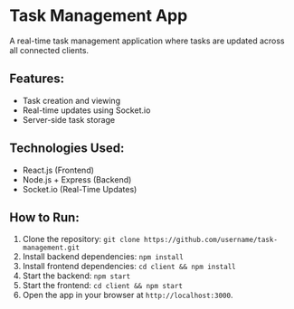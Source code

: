 # Task Management App

A real-time task management application where tasks are updated across all connected clients.

## Features:
- Task creation and viewing
- Real-time updates using Socket.io
- Server-side task storage

## Technologies Used:
- React.js (Frontend)
- Node.js + Express (Backend)
- Socket.io (Real-Time Updates)

## How to Run:
1. Clone the repository: `git clone https://github.com/username/task-management.git`
2. Install backend dependencies: `npm install`
3. Install frontend dependencies: `cd client && npm install`
4. Start the backend: `npm start`
5. Start the frontend: `cd client && npm start`
6. Open the app in your browser at `http://localhost:3000`.

